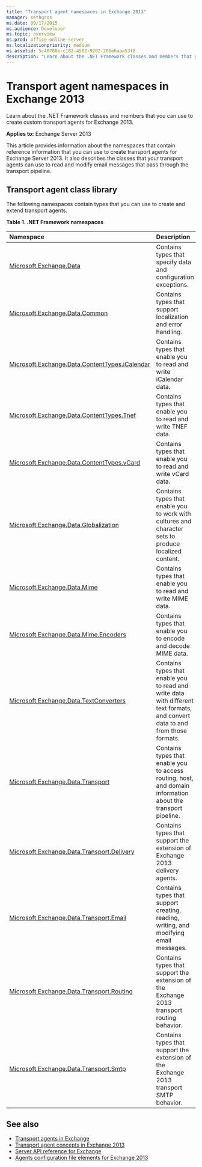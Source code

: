 ```yaml
---
title: "Transport agent namespaces in Exchange 2013"
manager: sethgros
ms.date: 09/17/2015
ms.audience: Developer
ms.topic: overview
ms.prod: office-online-server
ms.localizationpriority: medium
ms.assetid: 5c40788e-c182-4502-9202-206e6aaa53f8
description: "Learn about the .NET Framework classes and members that you can use to create custom transport agents for Exchange 2013."
---
```


# Transport agent namespaces in Exchange 2013

Learn about the .NET Framework classes and members that you can use to create custom transport agents for Exchange 2013.
  
**Applies to:** Exchange Server 2013 
  
This article provides information about the namespaces that contain reference information that you can use to create transport agents for Exchange Server 2013. It also describes the classes that your transport agents can use to read and modify email messages that pass through the transport pipeline.
  
## Transport agent class library

The following namespaces contain types that you can use to create and extend transport agents.

**Table 1. .NET Framework namespaces**

|**Namespace**|**Description**|
|:-----|:-----|
|[Microsoft.Exchange.Data](https://msdn.microsoft.com/library/Microsoft.Exchange.Data.aspx) <br/> |Contains types that specify data and configuration exceptions.  <br/> |
|[Microsoft.Exchange.Data.Common](https://msdn.microsoft.com/library/Microsoft.Exchange.Data.Common.aspx) <br/> |Contains types that support localization and error handling.  <br/> |
|[Microsoft.Exchange.Data.ContentTypes.iCalendar](https://msdn.microsoft.com/library/Microsoft.Exchange.Data.ContentTypes.iCalendar.aspx) <br/> |Contains types that enable you to read and write iCalendar data.  <br/> |
|[Microsoft.Exchange.Data.ContentTypes.Tnef](https://msdn.microsoft.com/library/Microsoft.Exchange.Data.ContentTypes.Tnef.aspx) <br/> |Contains types that enable you to read and write TNEF data.  <br/> |
|[Microsoft.Exchange.Data.ContentTypes.vCard](https://msdn.microsoft.com/library/Microsoft.Exchange.Data.ContentTypes.vCard.aspx) <br/> |Contains types that enable you to read and write vCard data.  <br/> |
|[Microsoft.Exchange.Data.Globalization](https://msdn.microsoft.com/library/Microsoft.Exchange.Data.Globalization.aspx) <br/> |Contains types that enable you to work with cultures and character sets to produce localized content.  <br/> |
|[Microsoft.Exchange.Data.Mime](https://msdn.microsoft.com/library/Microsoft.Exchange.Data.Mime.aspx) <br/> |Contains types that enable you to read and write MIME data.  <br/> |
|[Microsoft.Exchange.Data.Mime.Encoders](https://msdn.microsoft.com/library/Microsoft.Exchange.Data.Mime.Encoders.aspx) <br/> |Contains types that enable you to encode and decode MIME data.  <br/> |
|[Microsoft.Exchange.Data.TextConverters](https://msdn.microsoft.com/library/Microsoft.Exchange.Data.TextConverters.aspx) <br/> |Contains types that enable you to read and write data with different text formats, and convert data to and from those formats.  <br/> |
|[Microsoft.Exchange.Data.Transport](https://msdn.microsoft.com/library/Microsoft.Exchange.Data.Transport.aspx) <br/> |Contains types that enable you to access routing, host, and domain information about the transport pipeline.  <br/> |
|[Microsoft.Exchange.Data.Transport.Delivery](https://msdn.microsoft.com/library/Microsoft.Exchange.Data.Transport.Delivery.aspx) <br/> |Contains types that support the extension of Exchange 2013 delivery agents.  <br/> |
|[Microsoft.Exchange.Data.Transport.Email](https://msdn.microsoft.com/library/Microsoft.Exchange.Data.Transport.Email.aspx) <br/> |Contains types that support creating, reading, writing, and modifying email messages.  <br/> |
|[Microsoft.Exchange.Data.Transport.Routing](https://msdn.microsoft.com/library/Microsoft.Exchange.Data.Transport.Routing.aspx) <br/> |Contains types that support the extension of the Exchange 2013 transport routing behavior.  <br/> |
|[Microsoft.Exchange.Data.Transport.Smtp](https://msdn.microsoft.com/library/Microsoft.Exchange.Data.Transport.Smtp.aspx) <br/> |Contains types that support the extension of the Exchange 2013 transport SMTP behavior.  <br/> |
   
## See also

- [Transport agents in Exchange](transport-agents-in-exchange-2013.md)   
- [Transport agent concepts in Exchange 2013](transport-agent-concepts-in-exchange-2013.md) 
- [Server API reference for Exchange](https://msdn.microsoft.com/library/6eddd052-f59f-45b4-b846-7e53d4d7eb16%28Office.15%29.aspx)
- [Agents configuration file elements for Exchange 2013](agents-configuration-file-elements-for-exchange-2013.md)
    

